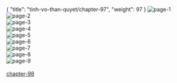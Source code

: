 { "title": "tinh-vo-than-quyet/chapter-97", "weight": 97 }
<img src="tinh-vo-than-quyet_0097_01-3e2e00bbb30c855a066c1c1f3f947c60.webp" alt="page-1" origin="http://storage.fshare.vn/Test-vechai/1509602606-Tinh-Vo-Than-Quyet-Chapter-97-Tieng-viet-hamtruyencom-ve-chai-02.jpg"><br/>
<img src="tinh-vo-than-quyet_0097_02-d91bad7ec45b88a3ceac6c63e0f89d36.webp" alt="page-2" origin="http://storage.fshare.vn/Test-vechai/1509602606-Tinh-Vo-Than-Quyet-Chapter-97-Tieng-viet-hamtruyencom-ve-chai-03.jpg"><br/>
<img src="tinh-vo-than-quyet_0097_03-24321d528910efe2925f1bb72d8d67dd.webp" alt="page-3" origin="http://storage.fshare.vn/Test-vechai/1509602606-Tinh-Vo-Than-Quyet-Chapter-97-Tieng-viet-hamtruyencom-ve-chai-04.jpg"><br/>
<img src="tinh-vo-than-quyet_0097_04-5bcc61b6f39173a1d6e739516c3d5401.webp" alt="page-4" origin="http://storage.fshare.vn/Test-vechai/1509602606-Tinh-Vo-Than-Quyet-Chapter-97-Tieng-viet-hamtruyencom-ve-chai-05.jpg"><br/>
<img src="tinh-vo-than-quyet_0097_05-0331bcb88d9feee1d8363aa7e85dc643.webp" alt="page-5" origin="http://storage.fshare.vn/Test-vechai/1509602606-Tinh-Vo-Than-Quyet-Chapter-97-Tieng-viet-hamtruyencom-ve-chai-06.jpg"><br/>
<img src="tinh-vo-than-quyet_0097_06-dd8cfb140ea3f31417faaaa0b994cf7b.webp" alt="page-6" origin="http://storage.fshare.vn/Test-vechai/1509602606-Tinh-Vo-Than-Quyet-Chapter-97-Tieng-viet-hamtruyencom-ve-chai-07.jpg"><br/>
<img src="tinh-vo-than-quyet_0097_07-0ab11fdc62dae3f103e16b09cf655b95.webp" alt="page-7" origin="http://storage.fshare.vn/Test-vechai/1509602606-Tinh-Vo-Than-Quyet-Chapter-97-Tieng-viet-hamtruyencom-ve-chai-08.jpg"><br/>
<img src="tinh-vo-than-quyet_0097_08-58062dc00ef7295239be74b2c5a72f76.webp" alt="page-8" origin="http://storage.fshare.vn/Test-vechai/1509602606-Tinh-Vo-Than-Quyet-Chapter-97-Tieng-viet-hamtruyencom-ve-chai-09.jpg"><br/>
<img src="tinh-vo-than-quyet_0097_09-9dbd99bd131ff2e1a284cb21de402e84.webp" alt="page-9" origin="http://storage.fshare.vn/Test-vechai/1509602606-Tinh-Vo-Than-Quyet-Chapter-97-Tieng-viet-hamtruyencom-ve-chai-10.jpg"><br/>
<br/><a class="nextchap" href="/tinh-vo-than-quyet/chapter-98">chapter-98</a>
